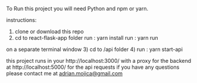 To Run this project you will need
Python and npm or yarn.

instructions:
1) clone or download this repo
2) cd to react-flask-app folder
   run : yarn install 
   run : yarn run

on a separate terminal window
3) cd to /api folder
4) run : yarn start-api

this project runs in your http://localhost:3000/ with a proxy for the backend at http://localhost:5000/ for the api requests 
if you have any questions please contact me at adrian.mojica@gmail.com

